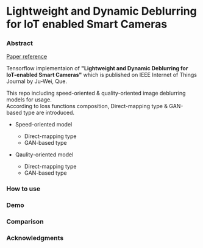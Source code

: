 # Lightweight and Dynamic Deblurring for IoT enabled Smart Cameras

### Abstract
[Paper reference](https://ieeexplore.ieee.org/document/9776515)

Tensorflow implementaion of **"Lightweight and Dynamic Deblurring for IoT-enabled Smart Cameras"** which is published on IEEE Internet of Things Journal by Ju-Wei, Que. 

This repo including speed-oriented & quality-oriented image deblurring models for usage. <br>
According to loss functions composition, Direct-mapping type & GAN-based type are introduced.
  - Speed-oriented model
    - Direct-mapping type
    - GAN-based type
 
  - Qaulity-oriented model
    - Direct-mapping type
    - GAN-based type
### How to use

### Demo

### Comparison

### Acknowledgments
